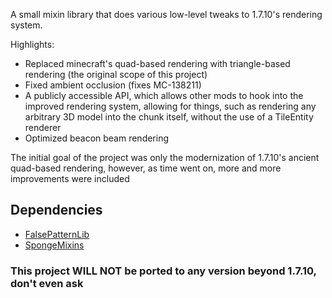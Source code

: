 A small mixin library that does various low-level tweaks to 1.7.10's rendering system.

Highlights:
- Replaced minecraft's quad-based rendering with triangle-based rendering (the original scope of this project)
- Fixed ambient occlusion (fixes MC-138211)
- A publicly accessible API, which allows other mods to hook into the improved rendering system, allowing for things, such as rendering any arbitrary 3D model into the chunk itself, without the use of a TileEntity renderer
 - Optimized beacon beam rendering

The initial goal of the project was only the modernization of 1.7.10's ancient quad-based rendering, however, as time went on, more and more improvements were included

## Dependencies
- [FalsePatternLib](https://modrinth.com/mod/fplib)
- [SpongeMixins](https://modrinth.com/mod/spongemixin1710)

### This project WILL NOT be ported to any version beyond 1.7.10, don't even ask
